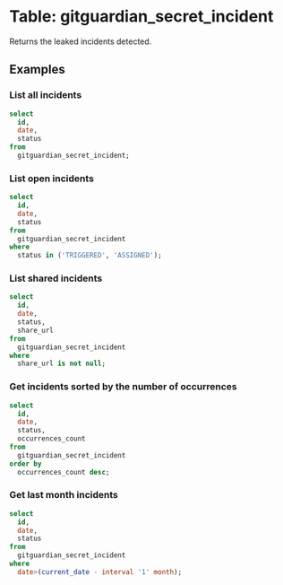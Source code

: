 # Table: gitguardian_secret_incident

Returns the leaked incidents detected.

## Examples

### List all incidents

```sql
select
  id,
  date,
  status
from
  gitguardian_secret_incident;
```

### List open incidents

```sql
select
  id,
  date,
  status
from
  gitguardian_secret_incident
where
  status in ('TRIGGERED', 'ASSIGNED');
```

### List shared incidents

```sql
select
  id,
  date,
  status,
  share_url
from
  gitguardian_secret_incident
where
  share_url is not null;
```

### Get incidents sorted by the number of occurrences

```sql
select
  id,
  date,
  status,
  occurrences_count
from
  gitguardian_secret_incident
order by
  occurrences_count desc;
```

### Get last month incidents

```sql
select
  id,
  date,
  status
from
  gitguardian_secret_incident
where
  date>(current_date - interval '1' month);
```
